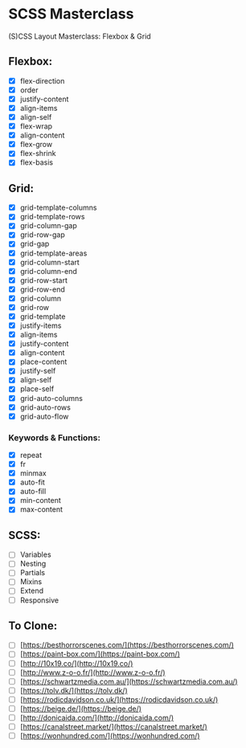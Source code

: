 # SCSS Masterclass

(S)CSS Layout Masterclass: Flexbox & Grid

## Flexbox:

- [x] flex-direction
- [x] order
- [x] justify-content
- [x] align-items
- [x] align-self
- [x] flex-wrap
- [x] align-content
- [x] flex-grow
- [x] flex-shrink
- [x] flex-basis

## Grid:

- [x] grid-template-columns
- [x] grid-template-rows
- [x] grid-column-gap
- [x] grid-row-gap
- [x] grid-gap
- [x] grid-template-areas
- [x] grid-column-start
- [x] grid-column-end
- [x] grid-row-start
- [x] grid-row-end
- [x] grid-column
- [x] grid-row
- [x] grid-template
- [x] justify-items
- [x] align-items
- [x] justify-content
- [x] align-content
- [x] place-content
- [x] justify-self
- [x] align-self
- [x] place-self
- [x] grid-auto-columns
- [x] grid-auto-rows
- [x] grid-auto-flow

### Keywords & Functions:

- [x] repeat
- [x] fr
- [x] minmax
- [x] auto-fit
- [x] auto-fill
- [x] min-content
- [x] max-content

## SCSS:

- [ ] Variables
- [ ] Nesting
- [ ] Partials
- [ ] Mixins
- [ ] Extend
- [ ] Responsive

<!-- 3.0 CSS Preprocessors and Set Up
SCSS is a CSS Preprocessors;
CSS Preprocessors is type of program that helps you right sexy CSS and turns it into normal CSS;
There are other CSS Preprocessors like Sass and Less;
It's basically like addons in World of Warcraft;
Just like addons, everyone uses these to wrtie CSS easily;

In order to use SCSS, you need an additional step to compile or build;
Gulp is a nodeJS package that helps you compile files;
In this case, turning SCSS into regular CSS;

-->

## To Clone:

- [ ] [https://besthorrorscenes.com/](https://besthorrorscenes.com/)
- [ ] [https://paint-box.com/](https://paint-box.com/)
- [ ] [http://10x19.co/](http://10x19.co/)
- [ ] [http://www.z-o-o.fr/](http://www.z-o-o.fr/)
- [ ] [https://schwartzmedia.com.au/](https://schwartzmedia.com.au/)
- [ ] [https://tolv.dk/](https://tolv.dk/)
- [ ] [https://rodicdavidson.co.uk/](https://rodicdavidson.co.uk/)
- [ ] [https://beige.de/](https://beige.de/)
- [ ] [http://donicaida.com/](http://donicaida.com/)
- [ ] [https://canalstreet.market/](https://canalstreet.market/)
- [ ] [https://wonhundred.com/](https://wonhundred.com/)
